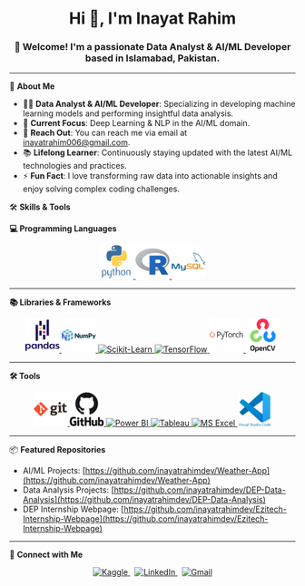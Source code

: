 <h1 align="center">Hi 👋, I'm Inayat Rahim</h1>
<h3 align="center">👋 Welcome! I'm a passionate Data Analyst & AI/ML Developer based in Islamabad, Pakistan.</h3>

---

🚀 **About Me**
- 👩‍💻 **Data Analyst & AI/ML Developer**: Specializing in developing machine learning models and performing insightful data analysis.
- 🌱 **Current Focus**: Deep Learning & NLP in the AI/ML domain.
- 💬 **Reach Out**: You can reach me via email at <a href="mailto:inayatrahim006@gmail.com">inayatrahim006@gmail.com</a>.
- 📚 **Lifelong Learner**: Continuously staying updated with the latest AI/ML technologies and practices.
- ⚡ **Fun Fact**: I love transforming raw data into actionable insights and enjoy solving complex coding challenges.



🛠️ **Skills & Tools**



**💻 Programming Languages**
<div align="center">
  <a href="https://www.python.org/" target="_blank" rel="noreferrer">
    <img src="https://github.com/devicons/devicon/blob/master/icons/python/python-original-wordmark.svg" title="Python" alt="Python" width="60" height="60"/>
  </a>
  <a href="https://www.r-project.org/" target="_blank" rel="noreferrer">
    <img src="https://github.com/devicons/devicon/blob/master/icons/r/r-original.svg" title="R" alt="R" width="60" height="60"/>
  </a>
  <a href="https://www.mysql.com/" target="_blank" rel="noreferrer">
    <img src="https://github.com/devicons/devicon/blob/master/icons/mysql/mysql-original-wordmark.svg" title="MySQL" alt="MySQL" width="60" height="60"/>
  </a>
</div>



---

**📚 Libraries & Frameworks**
<div align="center">
  <a href="https://pandas.pydata.org/" target="_blank" rel="noreferrer">
    <img src="https://github.com/devicons/devicon/blob/master/icons/pandas/pandas-original-wordmark.svg" title="Pandas" alt="Pandas" width="60" height="60"/>
  </a>
  <a href="https://numpy.org/" target="_blank" rel="noreferrer">
    <img src="https://github.com/devicons/devicon/blob/master/icons/numpy/numpy-original-wordmark.svg" title="Numpy" alt="Numpy" width="60" height="60"/>
  </a>
  <a href="https://scikit-learn.org/" target="_blank" rel="noreferrer">
    <img src="https://upload.wikimedia.org/wikipedia/commons/0/05/Scikit_learn_logo_small.svg" title="Scikit-Learn" alt="Scikit-Learn" width="60" height="60"/>
  </a>
  <a href="https://www.tensorflow.org/" target="_blank" rel="noreferrer">
    <img src="https://upload.wikimedia.org/wikipedia/commons/2/2d/Tensorflow_logo.svg" title="TensorFlow" alt="TensorFlow" width="60" height="60"/>
  </a>
  <a href="https://pytorch.org/" target="_blank" rel="noreferrer">
    <img src="https://github.com/devicons/devicon/blob/master/icons/pytorch/pytorch-original-wordmark.svg" title="PyTorch" alt="PyTorch" width="60" height="60"/>
  </a>
  <a href="https://opencv.org/" target="_blank" rel="noreferrer">
    <img src="https://github.com/devicons/devicon/blob/master/icons/opencv/opencv-original-wordmark.svg" title="OpenCV" alt="OpenCV" width="60" height="60"/>
  </a>
</div>

---

**🛠️ Tools**
<div align="center">
  <a href="https://git-scm.com/" target="_blank" rel="noreferrer">
    <img src="https://github.com/devicons/devicon/blob/master/icons/git/git-original-wordmark.svg" title="Git" alt="Git" width="60" height="60"/>
  </a>
  <a href="https://github.com/" target="_blank" rel="noreferrer">
    <img src="https://github.com/devicons/devicon/blob/master/icons/github/github-original-wordmark.svg" title="GitHub" alt="GitHub" width="60" height="60"/>
  </a>
  <a href="https://powerbi.microsoft.com/" target="_blank" rel="noreferrer">
    <img src="https://upload.wikimedia.org/wikipedia/commons/0/01/Microsoft_Power_BI_Logo.svg" title="Power BI" alt="Power BI" width="60" height="60"/>
  </a>
  <a href="https://www.tableau.com/" target="_blank" rel="noreferrer">
    <img src="https://upload.wikimedia.org/wikipedia/commons/4/42/Tableau_Logo.svg" title="Tableau" alt="Tableau" width="60" height="60"/>
  </a>
  <a href="https://www.microsoft.com/en-us/microsoft-365/excel" target="_blank" rel="noreferrer">
    <img src="https://upload.wikimedia.org/wikipedia/commons/7/7e/Microsoft_Excel_Logo.svg" title="MS Excel" alt="MS Excel" width="60" height="60"/>
  </a>
  <a href="https://code.visualstudio.com/" target="_blank" rel="noreferrer">
    <img src="https://github.com/devicons/devicon/blob/master/icons/vscode/vscode-original-wordmark.svg" title="VS Code" alt="VS Code" width="60" height="60"/>
  </a>
</div>

---

📦 **Featured Repositories**
- AI/ML Projects: [https://github.com/inayatrahimdev/Weather-App](https://github.com/inayatrahimdev/Weather-App)
- Data Analysis Projects: [https://github.com/inayatrahimdev/DEP-Data-Analysis](https://github.com/inayatrahimdev/DEP-Data-Analysis)
- DEP Internship Webpage: [https://github.com/inayatrahimdev/Ezitech-Internship-Webpage](https://github.com/inayatrahimdev/Ezitech-Internship-Webpage)

---

🤝 **Connect with Me**
<p align="center">
  <a href="https://www.kaggle.com/inayatrahim" target="_blank">
    <img src="https://upload.wikimedia.org/wikipedia/commons/7/7c/Kaggle_logo.png" alt="Kaggle" style="height: 3rem; width: 3rem;">
  </a> &nbsp;
  <a href="https://www.linkedin.com/in/inayat-rahim-b0655b29b/" target="_blank">
    <img src="https://upload.wikimedia.org/wikipedia/commons/thumb/8/81/LinkedIn_icon.svg/1024px-LinkedIn_icon.svg.png" alt="LinkedIn" style="height: 3rem; width: 3rem;">
  </a> &nbsp;
  <a href="mailto:inayatrahim006@gmail.com">
    <img src="https://upload.wikimedia.org/wikipedia/commons/4/4e/Gmail_Icon.svg" alt="Gmail" style="height: 3rem; width: 3rem;">
  </a>
</p>
